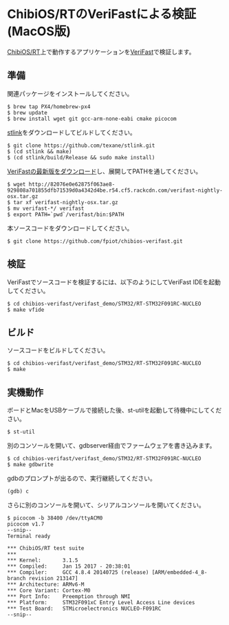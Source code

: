 # ChibiOS/RTのVeriFastによる検証 (MacOS版)

[ChibiOS/RT](http://www.chibios.org/)上で動作するアプリケーションを[VeriFast](https://people.cs.kuleuven.be/~bart.jacobs/verifast/)で検証します。

## 準備

関連パッケージをインストールしてください。

```
$ brew tap PX4/homebrew-px4
$ brew update
$ brew install wget git gcc-arm-none-eabi cmake picocom
```

[stlink](https://github.com/texane/stlink)をダウンロードしてビルドしてください。

```
$ git clone https://github.com/texane/stlink.git
$ (cd stlink && make)
$ (cd stlink/build/Release && sudo make install)
```

[VeriFastの最新版をダウンロード](https://github.com/verifast/verifast#binaries)し、展開してPATHを通してください。

```
$ wget http://82076e0e62875f063ae8-929808a701855dfb71539d0a4342d4be.r54.cf5.rackcdn.com/verifast-nightly-osx.tar.gz
$ tar xf verifast-nightly-osx.tar.gz
$ mv verifast-*/ verifast
$ export PATH=`pwd`/verifast/bin:$PATH
```

本ソースコードをダウンロードしてください。

```
$ git clone https://github.com/fpiot/chibios-verifast.git
```

## 検証

VeriFastでソースコードを検証するには、以下のようにしてVeriFast IDEを起動してください。

```
$ cd chibios-verifast/verifast_demo/STM32/RT-STM32F091RC-NUCLEO
$ make vfide
```

## ビルド

ソースコードをビルドしてください。

```
$ cd chibios-verifast/verifast_demo/STM32/RT-STM32F091RC-NUCLEO
$ make
```

## 実機動作

ボードとMacをUSBケーブルで接続した後、st-utilを起動して待機中にしてください。

```
$ st-util
```

別のコンソールを開いて、gdbserver経由でファームウェアを書き込みます。

```
$ cd chibios-verifast/verifast_demo/STM32/RT-STM32F091RC-NUCLEO
$ make gdbwrite
```

gdbのプロンプトが出るので、実行継続してください。

```
(gdb) c
```

さらに別のコンソールを開いて、シリアルコンソールを開いてください。

```
$ picocom -b 38400 /dev/ttyACM0
picocom v1.7
--snip--
Terminal ready

*** ChibiOS/RT test suite
***
*** Kernel:       3.1.5
*** Compiled:     Jan 15 2017 - 20:38:01
*** Compiler:     GCC 4.8.4 20140725 (release) [ARM/embedded-4_8-branch revision 213147]
*** Architecture: ARMv6-M
*** Core Variant: Cortex-M0
*** Port Info:    Preemption through NMI
*** Platform:     STM32F091xC Entry Level Access Line devices
*** Test Board:   STMicroelectronics NUCLEO-F091RC
--snip--
```
